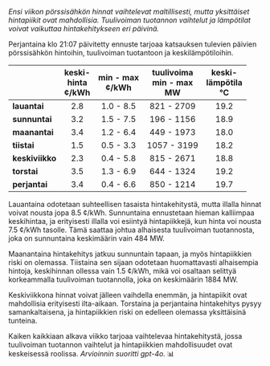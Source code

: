 *Ensi viikon pörssisähkön hinnat vaihtelevat maltillisesti, mutta yksittäiset hintapiikit ovat mahdollisia. Tuulivoiman tuotannon vaihtelut ja lämpötilat voivat vaikuttaa hintakehitykseen eri päivinä.*

Perjantaina klo 21:07 päivitetty ennuste tarjoaa katsauksen tulevien päivien pörssisähkön hintoihin, tuulivoiman tuotantoon ja keskilämpötiloihin.

|               | keski-<br>hinta<br>¢/kWh | min - max<br>¢/kWh | tuulivoima<br>min - max<br>MW | keski-<br>lämpötila<br>°C |
|:-------------|:----------------:|:----------------:|:-------------:|:-------------:|
| **lauantai** |         2.8         |       1.0 - 8.5        |     821 - 2709     |       19.2       |
| **sunnuntai** |         3.2         |       1.5 - 7.5        |     196 - 1156     |       18.9       |
| **maanantai** |         3.4         |       1.2 - 6.4        |     449 - 1973     |       18.0       |
| **tiistai**   |         1.5         |       0.5 - 3.3        |     1057 - 3199    |       18.2       |
| **keskiviikko** |      2.3        |       0.4 - 5.8        |     815 - 2671     |       18.8       |
| **torstai**  |         3.5         |       1.3 - 6.9        |     644 - 1324     |       19.2       |
| **perjantai** |       3.4         |       0.4 - 6.6        |     850 - 1214     |       19.7       |

Lauantaina odotetaan suhteellisen tasaista hintakehitystä, mutta illalla hinnat voivat nousta jopa 8.5 ¢/kWh. Sunnuntaina ennustetaan hieman kalliimpaa keskihintaa, ja erityisesti illalla voi esiintyä hintapiikkejä, kun hinta voi nousta 7.5 ¢/kWh tasolle. Tämä saattaa johtua alhaisesta tuulivoiman tuotannosta, joka on sunnuntaina keskimäärin vain 484 MW.

Maanantaina hintakehitys jatkuu sunnuntain tapaan, ja myös hintapiikkien riski on olemassa. Tiistaina sen sijaan odotetaan huomattavasti alhaisempia hintoja, keskihinnan ollessa vain 1.5 ¢/kWh, mikä voi osaltaan selittyä korkeammalla tuulivoiman tuotannolla, joka on keskimäärin 1884 MW.

Keskiviikkona hinnat voivat jälleen vaihdella enemmän, ja hintapiikit ovat mahdollisia erityisesti ilta-aikaan. Torstaina ja perjantaina hintakehitys pysyy samankaltaisena, ja hintapiikkien riski on edelleen olemassa yksittäisinä tunteina.

Kaiken kaikkiaan alkava viikko tarjoaa vaihtelevaa hintakehitystä, jossa tuulivoiman tuotannon vaihtelut ja hintapiikkien mahdollisuudet ovat keskeisessä roolissa. *Arvioinnin suoritti gpt-4o.* 📊
